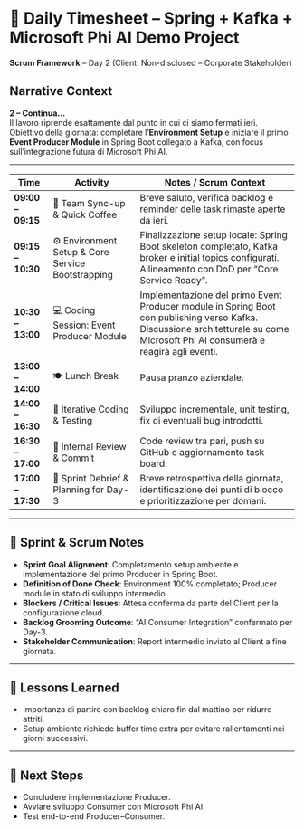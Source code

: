 # 📅 Daily Timesheet – Spring + Kafka + Microsoft Phi AI Demo Project
**Scrum Framework** – Day 2 (Client: Non-disclosed – Corporate Stakeholder)

## Narrative Context
**2 – Continua…**  
Il lavoro riprende esattamente dal punto in cui ci siamo fermati ieri.  
Obiettivo della giornata: completare l’**Environment Setup** e iniziare il primo **Event Producer Module** in Spring Boot collegato a Kafka, con focus sull’integrazione futura di Microsoft Phi AI.

---

| Time              | Activity                                          | Notes / Scrum Context                                                                                                                                                                                                                                             |
| ----------------- | ------------------------------------------------- | ----------------------------------------------------------------------------------------------------------------------------------------------------------------------------------------------------------------------------------------------------------------- |
| **09:00 – 09:15** | 👋 Team Sync-up & Quick Coffee                    | Breve saluto, verifica backlog e reminder delle task rimaste aperte da ieri.                                                                                                                                                                                      |
| **09:15 – 10:30** | ⚙️ Environment Setup & Core Service Bootstrapping | Finalizzazione setup locale: Spring Boot skeleton completato, Kafka broker e initial topics configurati. Allineamento con DoD per “Core Service Ready”.                                                                                                          |
| **10:30 – 13:00** | 💻 Coding Session: Event Producer Module          | Implementazione del primo Event Producer module in Spring Boot con publishing verso Kafka. Discussione architetturale su come Microsoft Phi AI consumerà e reagirà agli eventi.                                                                                   |
| **13:00 – 14:00** | 🍽 Lunch Break                                    | Pausa pranzo aziendale.                                                                                                                                                                                                                                           |
| **14:00 – 16:30** | 🔄 Iterative Coding & Testing                     | Sviluppo incrementale, unit testing, fix di eventuali bug introdotti.                                                                                                                                                                                             |
| **16:30 – 17:00** | 📝 Internal Review & Commit                       | Code review tra pari, push su GitHub e aggiornamento task board.                                                                                                                                                                                                  |
| **17:00 – 17:30** | 📢 Sprint Debrief & Planning for Day-3             | Breve retrospettiva della giornata, identificazione dei punti di blocco e prioritizzazione per domani.                                                                                                                                                            |

---

## 📌 Sprint & Scrum Notes
- **Sprint Goal Alignment**: Completamento setup ambiente e implementazione del primo Producer in Spring Boot.
- **Definition of Done Check**: Environment 100% completato; Producer module in stato di sviluppo intermedio.
- **Blockers / Critical Issues**: Attesa conferma da parte del Client per la configurazione cloud.
- **Backlog Grooming Outcome**: “AI Consumer Integration” confermato per Day-3.
- **Stakeholder Communication**: Report intermedio inviato al Client a fine giornata.

---

## 🧠 Lessons Learned
- Importanza di partire con backlog chiaro fin dal mattino per ridurre attriti.
- Setup ambiente richiede buffer time extra per evitare rallentamenti nei giorni successivi.

---

## 🚀 Next Steps
- Concludere implementazione Producer.
- Avviare sviluppo Consumer con Microsoft Phi AI.
- Test end-to-end Producer–Consumer.
